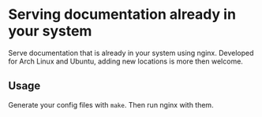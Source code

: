 # Serving documentation already in your system

Serve documentation that is already in your system using nginx.
Developed for Arch Linux and Ubuntu, adding new locations is more then welcome.

## Usage

Generate your config files with `make`.
Then run nginx with them.
